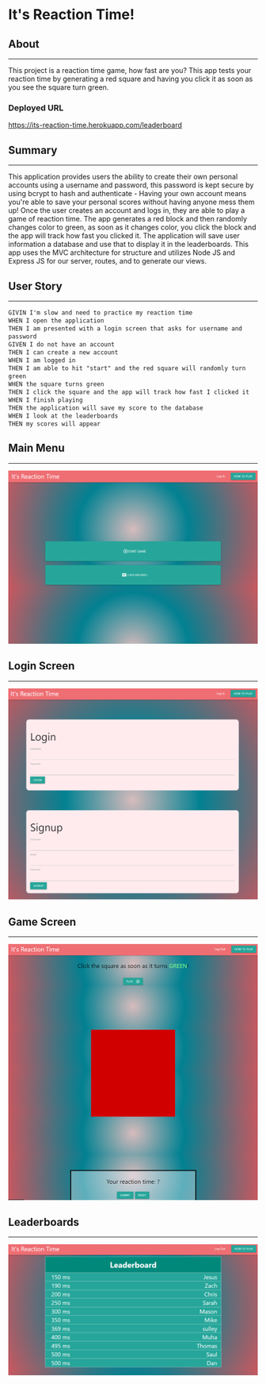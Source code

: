 # It's Reaction Time!

## About
___________________________________
This project is a reaction time game, how fast are you? This app tests your reaction time by generating a red square and having you click it as soon as you see the square turn green. 

### Deployed URL

https://its-reaction-time.herokuapp.com/leaderboard

## Summary 
___________________________________
This application provides users the ability to create their own personal accounts using a username and password, this password is kept secure by using bcrypt to hash and authenticate - Having your own account means you're able to save your personal scores without having anyone mess them up! Once the user creates an account and logs in, they are able to play a game of reaction time. The app generates a red block and then randomly changes color to green, as soon as it changes color, you click the block and the app will track how fast you clicked it. The application will save user information a database and use that to display it in the leaderboards. 
This app uses the MVC architecture for structure and utilizes Node JS and Express JS for our server, routes, and to generate our views.

## User Story
____________________________________________________
```
GIVIN I'm slow and need to practice my reaction time
WHEN I open the application
THEN I am presented with a login screen that asks for username and password
GIVEN I do not have an account
THEN I can create a new account
WHEN I am logged in
THEN I am able to hit "start" and the red square will randomly turn green
WHEN the square turns green
THEN I click the square and the app will track how fast I clicked it
WHEN I finish playing
THEN the application will save my score to the database
WHEN I look at the leaderboards
THEN my scores will appear
```




## Main Menu
______________________________________

![Main Menu](/public/images/Main%20Menu.PNG)


## Login Screen
______________________________________

![Login Screen](/public/images/Login%20Screen.PNG)


## Game Screen
_________________________________

![Game Screen](/public/images/Game.PNG)


## Leaderboards
_______________________________

![Leaderboard](/public/images/Leaderboard.PNG)
